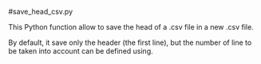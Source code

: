 #save_head_csv.py

This Python function allow to save the head of a .csv file in a new .csv file. 

By default, it save only the header (the first line), but the number of line to be taken into account can be defined using. 